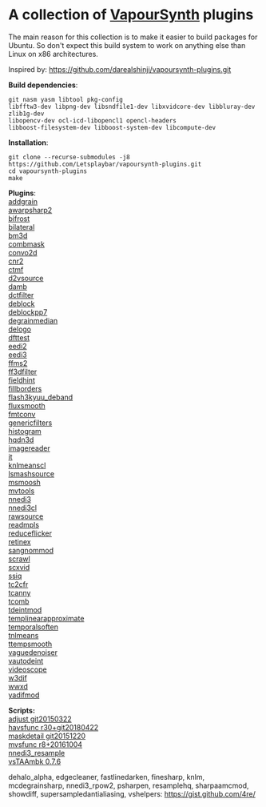 A collection of [VapourSynth](https://github.com/vapoursynth/vapoursynth) plugins
===================================

The main reason for this collection is to make it easier to build packages for Ubuntu.
So don't expect this build system to work on anything else than Linux on x86 architectures.

Inspired by: https://github.com/darealshinji/vapoursynth-plugins.git

**Build dependencies**:<br>
```
git nasm yasm libtool pkg-config
libfftw3-dev libpng-dev libsndfile1-dev libxvidcore-dev libbluray-dev zlib1g-dev
libopencv-dev ocl-icd-libopencl1 opencl-headers
libboost-filesystem-dev libboost-system-dev libcompute-dev
```


**Installation**:
```
git clone --recurse-submodules -j8 https://github.com/Letsplaybar/vapoursynth-plugins.git
cd vapoursynth-plugins
make
```


**Plugins**:<br>
[addgrain](https://github.com/HomeOfVapourSynthEvolution/VapourSynth-AddGrain)<br>
[awarpsharp2](https://github.com/dubhater/vapoursynth-awarpsharp2)<br>
[bifrost](https://github.com/dubhater/vapoursynth-bifrost)<br>
[bilateral](https://github.com/HomeOfVapourSynthEvolution/VapourSynth-Bilateral)<br>
[bm3d](https://github.com/HomeOfVapourSynthEvolution/VapourSynth-BM3D)<br>
[combmask](https://github.com/chikuzen/CombMask)<br>
[convo2d](https://github.com/chikuzen/convo2d)<br>
[cnr2](https://github.com/dubhater/vapoursynth-cnr2)<br>
[ctmf](https://github.com/HomeOfVapourSynthEvolution/VapourSynth-CTMF)<br>
[d2vsource](https://github.com/dwbuiten/d2vsource)<br>
[damb](https://github.com/dubhater/vapoursynth-damb)<br>
[dctfilter](https://github.com/HomeOfVapourSynthEvolution/VapourSynth-DCTFilter)<br>
[deblock](https://github.com/HomeOfVapourSynthEvolution/VapourSynth-Deblock)<br>
[deblockpp7](https://github.com/HomeOfVapourSynthEvolution/VapourSynth-DeblockPP7)<br>
[degrainmedian](https://github.com/dubhater/vapoursynth-degrainmedian)<br>
[delogo](https://github.com/HomeOfVapourSynthEvolution/VapourSynth-DeLogo)<br>
[dfttest](https://github.com/HomeOfVapourSynthEvolution/VapourSynth-DFTTest)<br>
[eedi2](https://github.com/HomeOfVapourSynthEvolution/VapourSynth-EEDI2)<br>
[eedi3](https://github.com/HomeOfVapourSynthEvolution/VapourSynth-EEDI3)<br>
[ffms2](https://github.com/FFMS/ffms2)<br>
[ff3dfilter](https://github.com/myrsloik/VapourSynth-FFT3DFilter)<br>
[fieldhint](https://github.com/dubhater/vapoursynth-fieldhint)<br>
[fillborders](https://github.com/dubhater/vapoursynth-fillborders)<br>
[flash3kyuu_deband](https://github.com/SAPikachu/flash3kyuu_deband)<br>
[fluxsmooth](https://github.com/dubhater/vapoursynth-fluxsmooth)<br>
[fmtconv](https://github.com/EleonoreMizo/fmtconv)<br>
[genericfilters](https://github.com/myrsloik/GenericFilters)<br>
[histogram](https://github.com/dubhater/vapoursynth-histogram)<br>
[hqdn3d](https://github.com/Hinterwaeldlers/vapoursynth-hqdn3d)<br>
[imagereader](https://github.com/chikuzen/vsimagereader)<br>
[it](https://github.com/HomeOfVapourSynthEvolution/VapourSynth-IT)<br>
[knlmeanscl](https://github.com/Khanattila/KNLMeansCL)<br>
[lsmashsource](https://github.com/VFR-maniac/L-SMASH-Works)<br>
[msmoosh](https://github.com/dubhater/vapoursynth-msmoosh)<br>
[mvtools](https://github.com/dubhater/vapoursynth-mvtools)<br>
[nnedi3](https://github.com/dubhater/vapoursynth-nnedi3)<br>
[nnedi3cl](https://github.com/HomeOfVapourSynthEvolution/VapourSynth-NNEDI3CL)<br>
[rawsource](https://github.com/chikuzen/vsrawsource)<br>
[readmpls](https://github.com/HomeOfVapourSynthEvolution/VapourSynth-ReadMpls)<br>
[reduceflicker](https://github.com/VFR-maniac/VapourSynth-ReduceFlicker)<br>
[retinex](https://github.com/HomeOfVapourSynthEvolution/VapourSynth-Retinex)<br>
[sangnommod](https://github.com/HomeOfVapourSynthEvolution/VapourSynth-SangNomMod)<br>
[scrawl](https://github.com/dubhater/vapoursynth-scrawl)<br>
[scxvid](https://github.com/dubhater/vapoursynth-scxvid)<br>
[ssiq](https://github.com/dubhater/vapoursynth-ssiq)<br>
[tc2cfr](https://github.com/gnaggnoyil/tc2cfr)<br>
[tcanny](https://github.com/HomeOfVapourSynthEvolution/VapourSynth-TCanny)<br>
[tcomb](https://github.com/dubhater/vapoursynth-tcomb)<br>
[tdeintmod](https://github.com/HomeOfVapourSynthEvolution/VapourSynth-TDeintMod)<br>
[templinearapproximate](https://bitbucket.org/mystery_keeper/templinearapproximate-vapoursynth)<br>
[temporalsoften](https://github.com/dubhater/vapoursynth-temporalsoften)<br>
[tnlmeans](https://github.com/VFR-maniac/VapourSynth-TNLMeans)<br>
[ttempsmooth](https://github.com/HomeOfVapourSynthEvolution/VapourSynth-TTempSmooth)<br>
[vaguedenoiser](https://github.com/HomeOfVapourSynthEvolution/VapourSynth-VagueDenoiser)<br>
[vautodeint](https://github.com/gnaggnoyil/VAutoDeint)<br>
[videoscope](https://github.com/dubhater/vapoursynth-videoscope)<br>
[w3dif](https://github.com/HomeOfVapourSynthEvolution/VapourSynth-W3FDIF)<br>
[wwxd](https://github.com/dubhater/vapoursynth-wwxd)<br>
[yadifmod](https://github.com/HomeOfVapourSynthEvolution/VapourSynth-Yadifmod)<br>


**Scripts:**<br>
[adjust git20150322](https://github.com/dubhater/vapoursynth-adjust)<br>
[havsfunc r30+git20180422](https://github.com/HomeOfVapourSynthEvolution/havsfunc)<br>
[maskdetail git20151220](https://github.com/MonoS/VS-MaskDetail)<br>
[mvsfunc r8+20161004](https://github.com/HomeOfVapourSynthEvolution/mvsfunc)<br>
[nnedi3_resample](https://github.com/mawen1250/VapourSynth-script)<br>
[vsTAAmbk 0.7.6](https://github.com/HomeOfVapourSynthEvolution/vsTAAmbk)<br>

dehalo_alpha, edgecleaner, fastlinedarken, finesharp, knlm, mcdegrainsharp, nnedi3_rpow2,
psharpen, resamplehq, sharpaamcmod, showdiff, supersampledantialiasing, vshelpers:
https://gist.github.com/4re/